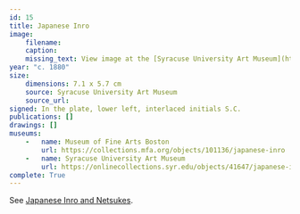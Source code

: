 ```yaml
---
id: 15
title: Japanese Inro
image:
    filename: 
    caption: 
    missing_text: View image at the [Syracuse University Art Museum](https://onlinecollections.syr.edu/objects/41647/japanese-inro)
year: "c. 1880"
size:
    dimensions: 7.1 x 5.7 cm
    source: Syracuse University Art Museum
    source_url: 
signed: In the plate, lower left, interlaced initials S.C.
publications: []
drawings: []
museums: 
    -   name: Museum of Fine Arts Boston
        url: https://collections.mfa.org/objects/101136/japanese-inro
    -   name: Syracuse University Art Museum
        url: https://onlinecollections.syr.edu/objects/41647/japanese-inro
complete: True
---
```

See [Japanese Inro and Netsukes](#14).